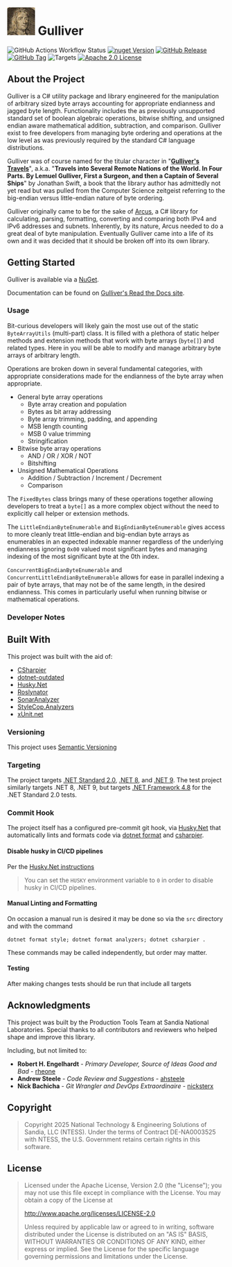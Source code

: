 ﻿# ![Gulliver](src/Gulliver/icon.png) Gulliver

![GitHub Actions Workflow Status](https://img.shields.io/github/actions/workflow/status/sandialabs/Gulliver/build.yml?branch=main)
[![nuget Version](https://img.shields.io/nuget/v/Gulliver)](https://www.nuget.org/packages/Gulliver)
[![GitHub Release](https://img.shields.io/github/v/release/sandialabs/Gulliver)](https://github.com/sandialabs/Gulliver/releases)
[![GitHub Tag](https://img.shields.io/github/v/tag/sandialabs/Gulliver)](https://github.com/sandialabs/Gulliver/tags)
![Targets](https://img.shields.io/badge/.NET%20Standard%202.0%20|%20.NET%208.0%20|%20.NET%209.0-blue?logo=.net)
[![Apache 2.0 License](https://img.shields.io/github/license/sandialabs/Gilliver?logo=apache)](https://github.com/sandialabs/Gilliver/blob/main/LICENSE)

## About the Project

Gulliver is a C# utility package and library engineered for the manipulation of arbitrary sized byte arrays accounting for appropriate endianness and jagged byte length. Functionality includes the as previously unsupported standard set of boolean algebraic operations, bitwise shifting, and unsigned endian aware mathematical addition, subtraction, and comparison. Gulliver exist to free developers from managing byte ordering and operations at the low level as was previously required by the standard C# language distributions.

Gulliver was of course named for the titular character in "**[Gulliver's Travels](https://www.gutenberg.org/ebooks/829)**", a.k.a. "**Travels into Several Remote Nations of the World. In Four Parts. By Lemuel Gulliver, First a Surgeon, and then a Captain of Several Ships**" by Jonathan Swift, a book that the library author has admittedly not yet read but was pulled from the Computer Science zeitgeist referring to the big-endian versus little-endian nature of byte ordering.

Gulliver originally came to be for the sake of [Arcus](https://github.com/sandialabs/arcus), a C# library for calculating, parsing, formatting, converting and comparing both IPv4 and IPv6 addresses and subnets. Inherently, by its nature, Arcus needed to do a great deal of byte manipulation. Eventually Gulliver came into a life of its own and it was decided that it should be broken off into its own library.

## Getting Started

Gulliver is available via a [NuGet](https://www.nuget.org/packages/Gulliver/).

Documentation can be found on [Gulliver's Read the Docs site](https://gulliver.readthedocs.io/en/latest/).

### Usage

Bit-curious developers will likely gain the most use out of the static `ByteArrayUtils` (multi-part) class. It is filled with a plethora of static helper methods and extension methods that work with byte arrays (`byte[]`) and related types. Here in you will be able to modify and manage arbitrary byte arrays of arbitrary length.

Operations are broken down in several fundamental categories, with appropriate considerations made for the endianness of the byte array when appropriate.

- General byte array operations
  - Byte array creation and population
  - Bytes as bit array addressing
  - Byte array trimming, padding, and appending
  - MSB length counting
  - MSB 0 value trimming
  - Stringification
- Bitwise byte array operations
  - AND / OR / XOR / NOT
  - Bitshifting
- Unsigned Mathematical Operations
  - Addition / Subtraction / Increment / Decrement
  - Comparison

The `FixedBytes` class brings many of these operations together allowing developers to treat a `byte[]` as a more complex object without the need to explicitly call helper or extension methods.

The `LittleEndianByteEnumerable` and `BigEndianByteEnumerable` gives access to more cleanly treat little-endian and big-endian byte arrays as enumerables in an expected indexable manner regardless of the underlying endianness ignoring `0x00` valued most significant bytes and managing indexing of the most significant byte at the 0th index.

`ConcurrentBigEndianByteEnumerable` and `ConcurrentLittleEndianByteEnumerable` allows for ease in parallel indexing a pair of byte arrays, that may not be of the same length, in the desired endianness. This comes in particularly useful when running bitwise or mathematical operations.

### Developer Notes

## Built With

This project was built with the aid of:

- [CSharpier](https://csharpier.com/)
- [dotnet-outdated](https://github.com/dotnet-outdated/dotnet-outdated)
- [Husky.Net](https://alirezanet.github.io/Husky.Net/)
- [Roslynator](https://josefpihrt.github.io/docs/roslynator/)
- [SonarAnalyzer](https://www.sonarsource.com/products/sonarlint/features/visual-studio/)
- [StyleCop.Analyzers](https://github.com/DotNetAnalyzers/StyleCopAnalyzers)
- [xUnit.net](https://xunit.net/)

### Versioning

This project uses [Semantic Versioning](https://semver.org/)

### Targeting

The project targets [.NET Standard 2.0](https://learn.microsoft.com/en-us/dotnet/standard/net-standard?tabs=net-standard-2-0), [.NET 8](https://learn.microsoft.com/en-us/dotnet/core/whats-new/dotnet-8), and [.NET 9](https://learn.microsoft.com/en-us/dotnet/core/whats-new/dotnet-9/overview). The test project similarly targets .NET 8, .NET 9, but targets [.NET Framework 4.8](https://dotnet.microsoft.com/en-us/download/dotnet-framework/net48) for the .NET Standard 2.0 tests.

### Commit Hook

The project itself has a configured pre-commit git hook, via [Husky.Net](https://alirezanet.github.io/Husky.Net/) that automatically lints and formats code via [dotnet format](https://learn.microsoft.com/en-us/dotnet/core/tools/dotnet-format) and [csharpier](https://csharpier.com/).

#### Disable husky in CI/CD pipelines

Per the [Husky.Net instructions](https://alirezanet.github.io/Husky.Net/guide/automate.html#disable-husky-in-ci-cd-pipelines)

> You can set the `HUSKY` environment variable to `0` in order to disable husky in CI/CD pipelines.

#### Manual Linting and Formatting

On occasion a manual run is desired it may be done so via the `src` directory and with the command

```shell
dotnet format style; dotnet format analyzers; dotnet csharpier .
```

These commands may be called independently, but order may matter.

#### Testing

After making changes tests should be run that include all targets

## Acknowledgments

This project was built by the Production Tools Team at Sandia National Laboratories. Special thanks to all contributors and reviewers who helped shape and improve this library.

Including, but not limited to:

- **Robert H. Engelhardt** - _Primary Developer, Source of Ideas Good and Bad_ - [rheone](https://github.com/rheone)
- **Andrew Steele** - _Code Review and Suggestions_ - [ahsteele](https://github.com/ahsteele)
- **Nick Bachicha** - _Git Wrangler and DevOps Extraordinaire_ - [nicksterx](https://github.com/nicksterx)

## Copyright

> Copyright 2025 National Technology & Engineering Solutions of Sandia, LLC (NTESS). Under the terms of Contract DE-NA0003525 with NTESS, the U.S. Government retains certain rights in this software.

## License

> Licensed under the Apache License, Version 2.0 (the "License"); you may not use this file except in compliance with the License. You may obtain a copy of the License at
>
> http://www.apache.org/licenses/LICENSE-2.0
>
> Unless required by applicable law or agreed to in writing, software distributed under the License is distributed on an "AS IS" BASIS, WITHOUT WARRANTIES OR CONDITIONS OF ANY KIND, either express or implied. See the License for the specific language governing permissions and limitations under the License.
